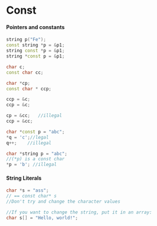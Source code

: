 # Const

#### Pointers and constants

```cpp
string p("Fe");
const string *p = &p1;
string const *p = &p1;
string *const p = &p1;
```

```cpp
char c;
const char cc;

char *cp;
const char * ccp;

ccp = &c;
ccp = &c;

cp = &cc;	//illegal
ccp = &cc;
```

```cpp
char *const p = "abc";
*q = 'c';//legal
q++;	//illegal
```

```cpp
char *string p = "abc";
//(*p) is a const char
*p = 'b'; //illegal
```

#### String Literals

```cpp
char *s = "ass";
// == const char* s
//Don't try and change the character values 

//If you want to change the string, put it in an array:
char s[] = "Hello, world!";

```

